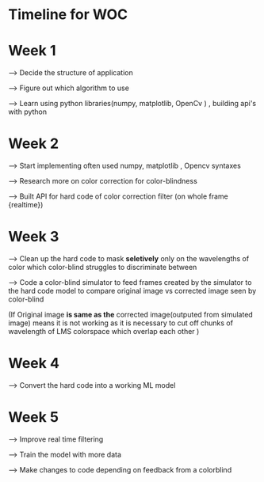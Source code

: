 #  Timeline for WOC

# Week 1

--> Decide the structure of application

--> Figure out which algorithm to use 

--> Learn using python libraries(numpy, matplotlib, OpenCv ) , building api's with python  


# Week 2

--> Start implementing often used numpy, matplotlib , Opencv syntaxes 

--> Research more on color correction for color-blindness

--> Built API for hard code of color correction filter (on whole frame {realtime})

# Week 3

--> Clean up the hard code to mask **seletively** only on the wavelengths of color which color-blind struggles to discriminate between

--> Code a color-blind simulator to feed frames created by the simulator to the hard code model to compare original image vs corrected image seen by color-blind
  
  (If Original image **is same as the** corrected image(outputed from simulated image) means it is not working as it is necessary to cut off chunks of wavelength of LMS colorspace which overlap each other )
  
 # Week 4
 
 --> Convert the hard code into a working ML model
 
 # Week 5
 
 --> Improve real time filtering
 
 --> Train the model with more data
 
 --> Make changes to code depending on feedback from a colorblind
